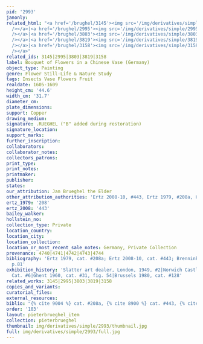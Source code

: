 ```yaml
---
pid: '2993'
janonly: 
related_html: "<a href='/brughel/3145'><img src='/img/derivatives/simple/3145/thumbnail.jpg'
  /></a>|<a href='/brughel/2995'><img src='/img/derivatives/simple/2995/thumbnail.jpg'
  /></a>|<a href='/brughel/3803'><img src='/img/derivatives/simple/3803/thumbnail.jpg'
  /></a>|<a href='/brughel/3819'><img src='/img/derivatives/simple/3819/thumbnail.jpg'
  /></a>|<a href='/brughel/3158'><img src='/img/derivatives/simple/3158/thumbnail.jpg'
  /></a>"
related_ids: 3145|2995|3803|3819|3158
label: Bouquet of Flowers in a Chinese Vase (Germany)
object_type: Painting
genre: Flower Still-Life & Nature Study
tags: Insects Vase Flowers Fruit
realdate: 1605-1609
height_cm: '44.6'
width_cm: '31.7'
diameter_cm: 
plate_dimensions: 
support: Copper
drawing_medium: 
signature: .RUEGHEL ("B" added during restoration)
signature_location: 
support_marks: 
further_inscription: 
collaborators: 
collaborator_notes: 
collectors_patrons: 
print_type: 
print_notes: 
printmaker: 
publisher: 
states: 
our_attribution: Jan Brueghel the Elder
other_attribution_authorities: 'Ertz 2008-10, #443, Ertz 1979, #208a, Honig database'
ertz_1979: '208'
ertz_2008: '443'
bailey_walker: 
hollstein_no: 
collection_type: Private
location_country: 
location_city: 
location_collection: 
location_or_most_recent_sale_notes: Germany, Private Collection
provenance: 4740|4741|4742|4743|4744
bibliography: 'Ertz 1979, cat. #208a; Ertz 2008-10, cat. #443; Brenninkmeijer-de Rooij
  p.81'
exhibition_history: 'Slatter art dealer, London, 1949, #2|Norwich Castle Museum 1955,
  Cat. #6|Ghent 1960, cat. #31, fig. 54|Brussels 1980, cat. #128'
related_works: 3145|2995|3803|3819|3158
copies_and_variants: 
curatorial_files: 
external_resources: 
biblio: "{% cite 9004 %} cat. #208a, {% cite 8900 %} cat. #443, {% cite 8196 %} p.81"
order: '103'
layout: pieterbrueghel_item
collection: pieterbrueghel
thumbnail: img/derivatives/simple/2993/thumbnail.jpg
full: img/derivatives/simple/2993/full.jpg
---
```

